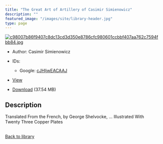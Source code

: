```yaml
---
title: "The Great Art of Artillery of Casimir Simienowicz"
description: ""
featured_image: "/images/site/library-header.jpg"
type: page
---
```


<a href="" target="_blank">![c98007b86f9407c8dc13cd3d350e8786cfc980601ccbbf407aa762c7594fbb84.jpg](/images/library/c98007b86f9407c8dc13cd3d350e8786cfc980601ccbbf407aa762c7594fbb84.jpg)</a>
* Author: Casimir Simienowicz
* IDs:
  * Google: <a href="https://books.google.com/books?id=cJHljwEACAAJ" target="_blank">cJHljwEACAAJ</a>
* <a href="" target="_blank">View</a>

* [Download]() (37.54 MB)

## Description<div>
<p>Translated From the French, by George Shelvocke, ... Illustrated With Twenty Three Copper Plates</p></div>

<br />[Back to library](/library/)
